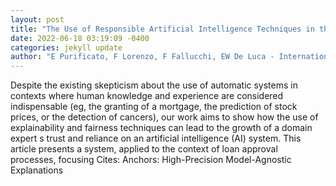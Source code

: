 ```yaml
--- 
layout: post 
title: "The Use of Responsible Artificial Intelligence Techniques in the Context of Loan Approval Processes" 
date: 2022-06-18 03:19:09 -0400 
categories: jekyll update 
author: "E Purificato, F Lorenzo, F Fallucchi, EW De Luca - International Journal of Human , 2022" 
--- 
```

Despite the existing skepticism about the use of automatic systems in contexts where human knowledge and experience are considered indispensable (eg, the granting of a mortgage, the prediction of stock prices, or the detection of cancers), our work aims to show how the use of explainability and fairness techniques can lead to the growth of a domain expert s trust and reliance on an artificial intelligence (AI) system. This article presents a system, applied to the context of loan approval processes, focusing Cites: Anchors: High-Precision Model-Agnostic Explanations